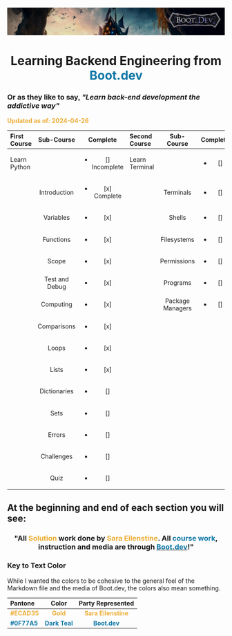 ![alt text](img/image-3.png)

# <div align="center">Learning Backend Engineering from <span style="color:#0F77A5">**Boot.dev**</span>

### Or as they like to say, _"Learn back-end development the addictive way"_

<span style="color:#ECAD35">**Updated as of: 2024-04-26**</span>

| First Course |   Sub-Course   |            Complete             | Second Course  |    Sub-Course    |       Complete       |
| :----------- | :------------: | :-----------------------------: | :------------- | :--------------: | :------------------: |
| Learn Python |                | <ul><li>[] Incomplete</li></ul> | Learn Terminal |                  | <ul><li>[]</li></ul> |
|              |  Introduction  | <ul><li>[x] Complete </li></ul> |                |    Terminals     | <ul><li>[]</li></ul> |
|              |   Variables    |      <ul><li>[x]</li></ul>      |                |      Shells      | <ul><li>[]</li></ul> |
|              |   Functions    |      <ul><li>[x]</li></ul>      |                |   Filesystems    | <ul><li>[]</li></ul> |
|              |     Scope      |      <ul><li>[x]</li></ul>      |                |   Permissions    | <ul><li>[]</li></ul> |
|              | Test and Debug |      <ul><li>[x]</li></ul>      |                |     Programs     | <ul><li>[]</li></ul> |
|              |   Computing    |      <ul><li>[x]</li></ul>      |                | Package Managers | <ul><li>[]</li></ul> |
|              |  Comparisons   |      <ul><li>[x]</li></ul>      |                |                  |                      |
|              |     Loops      |      <ul><li>[x]</li></ul>      |                |                  |                      |
|              |     Lists      |      <ul><li>[x]</li></ul>      |                |                  |                      |
|              |  Dictionaries  |      <ul><li>[]</li></ul>       |                |                  |                      |
|              |      Sets      |      <ul><li>[]</li></ul>       |                |                  |                      |
|              |     Errors     |      <ul><li>[]</li></ul>       |                |                  |                      |
|              |   Challenges   |      <ul><li>[]</li></ul>       |                |                  |                      |
|              |      Quiz      |      <ul><li>[]</li></ul>       |                |                  |                      |

## At the beginning and end of each section you will see:

### <div align="center"> "All <span style="color:#ECAD35">Solution</span> work done by <span style="color:#ECAD35">Sara Eilenstine</span>. All <span style="color:#0F77A5">**course work**</span>, instruction and media are through <a href="https://www.boot.dev/"><span style="color:#0F77A5">**Boot.dev**</span></a>!"</div>

### **Key to Text Color**

While I wanted the colors to be cohesive to the general feel of the Markdown file and the media of Boot.dev, the colors also mean something.

| Pantone                                        |                      Color                       |                   Party Represented                    |
| :--------------------------------------------- | :----------------------------------------------: | :----------------------------------------------------: |
| <span style="color:#ECAD35">**#ECAD35**</span> |   <span style="color:#ECAD35">**Gold**</span>    | <span style="color:#ECAD35">**Sara Eilenstine**</span> |
| <span style="color:#0F77A5">**#0F77A5**</span> | <span style="color:#0F77A5">**Dark Teal**</span> |    <span style="color:#0F77A5">**Boot.dev**</span>     |
